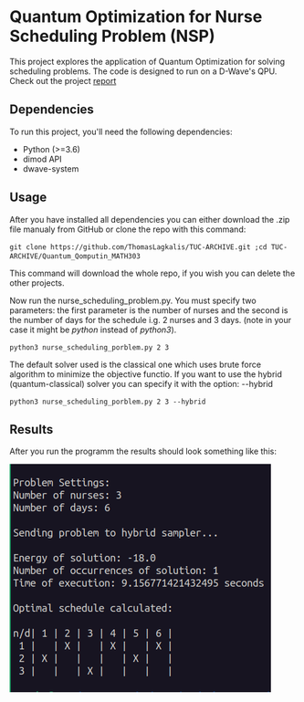 # Quantum Optimization for Nurse Scheduling Problem (NSP)

This project explores the application of Quantum Optimization for solving scheduling problems. The code is designed to run on a D-Wave's QPU. Check out the project [report](https://github.com/ThomasLagkalis/TUC-ARCHIVE/blob/main/Quantum_Qomputin_MATH303/report.pdf)

## Dependencies

To run this project, you'll need the following dependencies:

- Python (>=3.6)
- dimod API
- dwave-system

## Usage 

After you have installed all dependencies you can either download the .zip file manualy from GitHub or clone the repo with this command:

```console 
git clone https://github.com/ThomasLagkalis/TUC-ARCHIVE.git ;cd TUC-ARCHIVE/Quantum_Qomputin_MATH303
```

This command will download the whole repo, if you wish you can delete the other projects.

Now run the nurse_scheduling_problem.py. You must specify two parameters: the first parameter is the number of nurses and the second is the number of days for the schedule i.g. 2 nurses and 3 days. (note in your case it might be *python* instead of *python3*). 

```console 
python3 nurse_scheduling_porblem.py 2 3
```

The default solver used is the classical one which uses brute force algorithm to minimize the objective functio. 
If you want to use the hybrid (quantum-classical) solver you can specify it with the option: --hybrid

```console 
python3 nurse_scheduling_porblem.py 2 3 --hybrid
```

## Results 

After you run the programm the results should look something like this:

![Programm results](images/results1.png)



